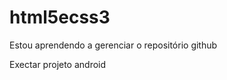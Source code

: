 # html5ecss3
 Estou aprendendo a gerenciar o repositório github

<a hre="https://mikaelsoares2001.github.io/html5ecss3/modulo02/desafios/android.html">Exectar projeto android</a>